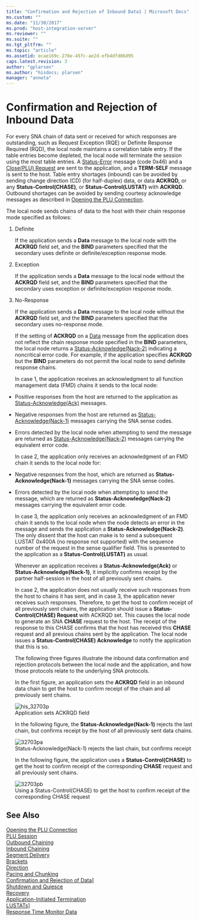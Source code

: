 ```yaml
---
title: "Confirmation and Rejection of Inbound Data1 | Microsoft Docs"
ms.custom: ""
ms.date: "11/30/2017"
ms.prod: "host-integration-server"
ms.reviewer: ""
ms.suite: ""
ms.tgt_pltfrm: ""
ms.topic: "article"
ms.assetid: ecae169c-276e-45fc-ae2d-efb4dfd86d95
caps.latest.revision: 3
author: "gplarsen"
ms.author: "hisdocs; plarsen"
manager: "anneta"
---
```

# Confirmation and Rejection of Inbound Data
For every SNA chain of data sent or received for which responses are outstanding, such as Request Exception (RQE) or Definite Response Required (RQD), the local node maintains a correlation table entry. If the table entries become depleted, the local node will terminate the session using the most table entries. A [Status-Error](./status-error1.md) message (code 0x46) and a [Close(PLU) Request](./close-plu-request2.md) are sent to the application, and a **TERM-SELF** message is sent to the host. Table entry shortages (inbound) can be avoided by sending change direction (CD) (for half-duplex) data, or data **ACKRQD,** or any **Status-Control(CHASE)**, or **Status-Control(LUSTAT)** with **ACKRQD**. Outbound shortages can be avoided by sending courtesy acknowledge messages as described in [Opening the PLU Connection](../core/opening-the-plu-connection1.md).  
  
 The local node sends chains of data to the host with their chain response mode specified as follows:  
  
1. Definite  
  
    If the application sends a **Data** message to the local node with the **ACKRQD** field set, and the **BIND** parameters specified that the secondary uses definite or definite/exception response mode.  
  
2. Exception  
  
    If the application sends a **Data** message to the local node without the **ACKRQD** field set, and the **BIND** parameters specified that the secondary uses exception or definite/exception response mode.  
  
3. No-Response  
  
    If the application sends a **Data** message to the local node without the **ACKRQD** field set, and the **BIND** parameters specified that the secondary uses no-response mode.  
  
   If the setting of **ACKRQD** on a [Data](./data1.md) message from the application does not reflect the chain response mode specified in the **BIND** parameters, the local node returns a [Status-Acknowledge(Nack-2)](./status-acknowledge-nack-2-2.md) indicating a noncritical error code. For example, if the application specifies **ACKRQD** but the **BIND** parameters do not permit the local node to send definite response chains.  
  
   In case 1, the application receives an acknowledgment to all function management data (FMD) chains it sends to the local node:  
  
- Positive responses from the host are returned to the application as [Status-Acknowledge(Ack)](./status-acknowledge-ack-2.md) messages.  
  
- Negative responses from the host are returned as [Status-Acknowledge(Nack-1)](./status-acknowledge-nack-1-1.md) messages carrying the SNA sense codes.  
  
- Errors detected by the local node when attempting to send the message are returned as [Status-Acknowledge(Nack-2)](./status-acknowledge-nack-2-2.md) messages carrying the equivalent error code.  
  
  In case 2, the application only receives an acknowledgment of an FMD chain it sends to the local node for:  
  
- Negative responses from the host, which are returned as **Status-Acknowledge(Nack-1)** messages carrying the SNA sense codes.  
  
- Errors detected by the local node when attempting to send the message, which are returned as **Status-Acknowledge(Nack-2)** messages carrying the equivalent error code.  
  
  In case 3, the application only receives an acknowledgment of an FMD chain it sends to the local node when the node detects an error in the message and sends the application a **Status-Acknowledge(Nack-2)**. The only dissent that the host can make is to send a subsequent LUSTAT 0x400A (no response not supported) with the sequence number of the request in the sense qualifier field. This is presented to the application as a **Status-Control(LUSTAT)** as usual.  
  
  Whenever an application receives a **Status-Acknowledge(Ack)** or **Status-Acknowledge(Nack-1)**, it implicitly confirms receipt by the partner half-session in the host of all previously sent chains.  
  
  In case 2, the application does not usually receive such responses from the host to chains it has sent, and in case 3, the application never receives such responses. Therefore, to get the host to confirm receipt of all previously sent chains, the application should issue a **Status-Control(CHASE) Request** with ACKRQD set. This causes the local node to generate an SNA **CHASE** request to the host. The receipt of the response to this CHASE confirms that the host has received this **CHASE** request and all previous chains sent by the application. The local node issues a **Status-Control(CHASE) Acknowledge** to notify the application that this is so.  
  
  The following three figures illustrate the inbound data confirmation and rejection protocols between the local node and the application, and how those protocols relate to the underlying SNA protocols.  
  
  In the first figure, an application sets the **ACKRQD** field in an inbound data chain to get the host to confirm receipt of the chain and all previously sent chains.  
  
  ![](../core/media/his-32703p.gif "his_32703p")  
  Application sets ACKRQD field  
  
  In the following figure, the **Status-Acknowledge(Nack-1)** rejects the last chain, but confirms receipt by the host of all previously sent data chains.  
  
  ![](../core/media/32703pa.gif "32703pa")  
  Status-Acknowledge(Nack-1) rejects the last chain, but confirms receipt  
  
  In the following figure, the application uses a **Status-Control(CHASE)** to get the host to confirm receipt of the corresponding **CHASE** request and all previously sent chains.  
  
  ![](../core/media/32703pb.gif "32703pb")  
  Using a Status-Control(CHASE) to get the host to confirm receipt of the corresponding CHASE request  
  
## See Also  
 [Opening the PLU Connection](../core/opening-the-plu-connection1.md)   
 [PLU Session](../core/plu-session2.md)   
 [Outbound Chaining](../core/outbound-chaining2.md)   
 [Inbound Chaining](../core/inbound-chaining1.md)   
 [Segment Delivery](../core/segment-delivery1.md)   
 [Brackets](../core/brackets1.md)   
 [Direction](../core/direction1.md)   
 [Pacing and Chunking](../core/pacing-and-chunking1.md)   
 [Confirmation and Rejection of Data\]](../core/confirmation-and-rejection-of-data]1.md)   
 [Shutdown and Quiesce](../core/shutdown-and-quiesce1.md)   
 [Recovery](../core/recovery1.md)   
 [Application-Initiated Termination](../core/application-initiated-termination1.md)   
 [LUSTATs\]](../core/lustats]1.md)   
 [Response Time Monitor Data](../core/response-time-monitor-data1.md)